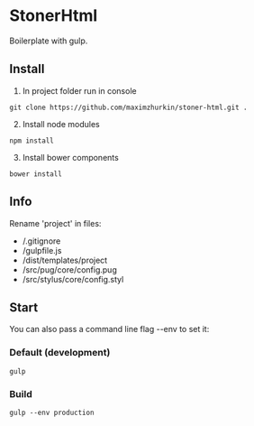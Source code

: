 # StonerHtml

Boilerplate with gulp.

## Install
1. In project folder run in console
```
git clone https://github.com/maximzhurkin/stoner-html.git .
```
2. Install node modules
```
npm install
```
3. Install bower components
```
bower install
```

## Info
Rename 'project' in files:
- /.gitignore
- /gulpfile.js
- /dist/templates/project
- /src/pug/core/config.pug
- /src/stylus/core/config.styl

## Start
You can also pass a command line flag --env to set it:

### Default (development)
```
gulp
```

### Build
```
gulp --env production
```
